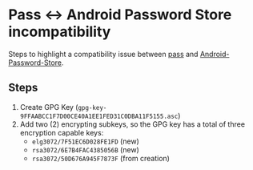 # Pass <-> Android Password Store incompatibility

Steps to highlight a compatibility issue between [pass] and [Android-Password-Store].


## Steps

1. Create GPG Key (`gpg-key-9FFAABCC1F7D00CE40A1EE1FED31C0DBA11F5155.asc`)
2. Add two (2) encrypting subkeys, so the GPG key has a total of three encryption capable keys:
    - `elg3072/7F51EC6D028FE1FD` (new)
    - `rsa3072/6E7B4FAC4385056B` (new)
    - `rsa3072/50D676A945F7873F` (from creation)


[pass]: https://www.passwordstore.org/
[Android-Password-Store]: https://github.com/android-password-store/Android-Password-Store/
